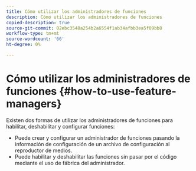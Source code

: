 ```yaml
---
title: Cómo utilizar los administradores de funciones
description: Cómo utilizar los administradores de funciones
copied-description: true
source-git-commit: 02ebc3548a254b2a6554f1ab34afbb3ea5f09bb8
workflow-type: tm+mt
source-wordcount: '66'
ht-degree: 0%

---
```


# Cómo utilizar los administradores de funciones {#how-to-use-feature-managers}

Existen dos formas de utilizar los administradores de funciones para habilitar, deshabilitar y configurar funciones:

* Puede crear y configurar un administrador de funciones pasando la información de configuración de un archivo de configuración al reproductor de medios.
* Puede habilitar y deshabilitar las funciones sin pasar por el código mediante el uso de fábrica del administrador.
